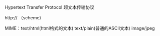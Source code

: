 Hypertext Transfer Protocol   超文本传输协议

http:// （scheme）

MIME：text/html\(html格式的文本\)   text/plain\(普通的ASCII文本\)  image/jpeg

